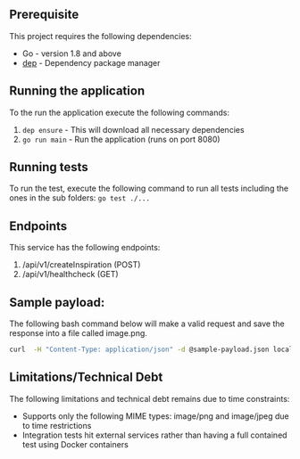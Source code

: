 

## Prerequisite
This project requires the following dependencies:

- Go - version 1.8 and above
- [dep](https://github.com/golang/dep) - Dependency package manager


## Running the application

To the run the application execute the following commands:

1. `dep ensure` - This will download all necessary dependencies
2. `go run main` - Run the application (runs on port 8080)


## Running tests
To run the test, execute the following command to run all tests including
the ones in the sub folders: `go test ./...`

## Endpoints
This service has the following endpoints:
1. /api/v1/createInspiration (POST)
2. /api/v1/healthcheck (GET)



## Sample payload:
The following bash command below will make a valid request and save the response into a file called image.png.
```bash
curl  -H "Content-Type: application/json" -d @sample-payload.json localhost:8080/api/v1/createInspiration > image.png
```


## Limitations/Technical Debt
The following limitations and technical debt remains due to time constraints:
- Supports only the following MIME types: image/png and image/jpeg due to time restrictions
- Integration tests hit external services rather than having a full contained test using Docker containers